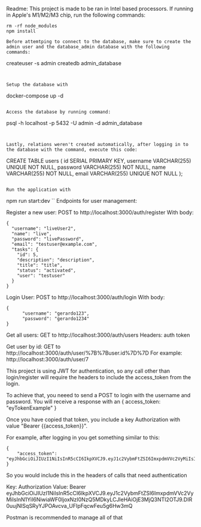 Readme:
This project is made to be ran in Intel based processors. If running in Apple's M1/M2/M3 chip, run the following commands:
```
rm -rf node_modules
npm install

Before attemtping to connect to the database, make sure to create the admin user and the database_admin database with the following commands:
```
createuser -s admin
createdb admin_database
```


Setup the database with 
```
docker-compose up -d
```

Access the database by running command:
```
psql -h localhost -p 5432 -U admin -d admin_database
```


Lastly, relations weren't created automatically, after logging in to the database with the command, execute this code:
```
CREATE TABLE users (
    id SERIAL PRIMARY KEY,
    username VARCHAR(255) UNIQUE NOT NULL,
    password VARCHAR(255) NOT NULL,
    name VARCHAR(255) NOT NULL,
    email VARCHAR(255) UNIQUE NOT NULL
);
```

Run the application with 
```
npm run start:dev
``
Endpoints for user management:

Register a new user:
POST to http://localhost:3000/auth/register
With body:
```
{
  "username": "liveUser2",
  "name": "live",
  "password": "livePassword",
  "email": "testuser@example.com",
  "tasks": {
    "id": 5,
    "description": "description",
    "title": "title",
    "status": "activated",
    "user": "testuser"
  }
}
```

Login User:
POST to http://localhost:3000/auth/login
With body:
```
{
      "username": "gerardo123",
      "password": "gerardo1234"
}
```

Get all users:
GET to http://localhost:3000/auth/users
Headers: auth token

Get user by id:
GET to http://localhost:3000/auth/user/%7B%7Buser.id%7D%7D
For example: http://localhost:3000/auth/user/7

This project is using JWT for authentication, so any call other than login/register will require the headers to include the access_token from the login.

To achieve that, you neeed to send a POST to login with the username and password. You will receive a response with an { access_token: "eyTokenExample" }

Once you have copied that token, you include a key Authorization with value "Bearer {{access_token}}".

For example, after logging in you get something similar to this:
```
{
    "access_token": "eyJhbGciOiJIUzI1NiIsInR5cCI6IkpXVCJ9.eyJ1c2VybmFtZSI6ImxpdmVVc2VyMiIsInN1YiI6NiwiaWF0IjoxNzI0NzQ5MDkyLCJleHAiOjE3MjQ3NTI2OTJ9.DIR0uujNISqSRyYJPOAvcva_UFIpFqcwFeu5g6Hw3mQ"
}
```

So you would include this in the headers of calls that need authentication

Key: Authorization
Value: Bearer eyJhbGciOiJIUzI1NiIsInR5cCI6IkpXVCJ9.eyJ1c2VybmFtZSI6ImxpdmVVc2VyMiIsInN1YiI6NiwiaWF0IjoxNzI0NzQ5MDkyLCJleHAiOjE3MjQ3NTI2OTJ9.DIR0uujNISqSRyYJPOAvcva_UFIpFqcwFeu5g6Hw3mQ


Postman is recommended to manage all of that 
